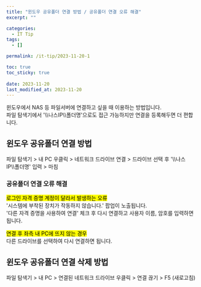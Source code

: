```yaml
---
title: "윈도우 공유폴더 연결 방법 / 공유폴더 연결 오류 해결"
excerpt: ""

categories:
  - IT Tip
tags:
  - []

permalink: /it-tip/2023-11-20-1

toc: true
toc_sticky: true
 
date: 2023-11-20
last_modified_at: 2023-11-20
---
```


윈도우에서 NAS 등 파일서버에 연결하고 싶을 때 이용하는 방법입니다.<br>
파일 탐색기에서 '\\\\나스IP\\\\폴더명'으로도 접근 가능하지만 연결을 등록해두면 더 편합니다.


## 윈도우 공유폴더 연결 방법
파일 탐색기 > 내 PC 우클릭 > 네트워크 드라이브 연결 > 드라이브 선택 후 '\\\\나스IP\\\\폴더명' 입력 > 마침


### 공유폴더 연결 오류 해결
<mark>로그인 자격 증명 계정이 달라서 발생하는 오류</mark><br>
'시스템에 부착된 장치가 작동하지 않습니다.' 팝업이 노출됩니다.<br>
'다른 자격 증명을 사용하여 연결' 체크 후 다시 연결하고 사용자 이름, 암호를 입력하면 됩니다.

<mark>연결 후 좌측 내 PC에 뜨지 않는 경우</mark><br>
다른 드라이브를 선택하여 다시 연결하면 됩니다.


## 윈도우 공유폴더 연결 삭제 방법
파일 탐색기 > 내 PC > 연결된 네트워크 드라이브 우클릭 > 연결 끊기 > F5 (새로고침)

